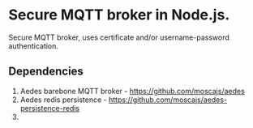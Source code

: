 # Secure MQTT broker in Node.js.
Secure MQTT broker, uses certificate and/or username-password authentication.

## Dependencies
1. Aedes barebone MQTT broker - https://github.com/moscajs/aedes
2. Aedes redis persistence - https://github.com/moscajs/aedes-persistence-redis
3. 
